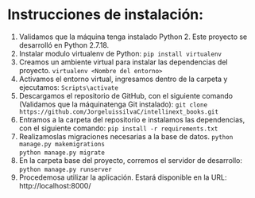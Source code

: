 # Instrucciones de instalación:
1. Validamos que la máquina tenga instalado Python 2. Este proyecto se desarrolló en Python 2.7.18.
2. Instalar modulo virtualenv de Python:
	`pip install virtualenv`
3. Creamos un ambiente virtual para instalar las dependencias del proyecto. 
  `virtualenv <Nombre del entorno>`
4. Activamos el entorno virtual, ingresamos dentro de la carpeta   <Nombre del entorno> y ejecutamos:
  `Scripts\activate`    
5. Descargamos el repositorio de GitHub, con el siguiente comando (Validamos que la máquinatenga Git instalado):
  `git clone https://github.com/JorgeluissilvaC/intellinext_books.git`
6. Entramos a la carpeta del repositorio e instalamos las dependencias, con el siguiente comando:
  `pip install -r requirements.txt`
7. Realizamoslas migraciones necesarias a la base de datos. 
  `python manage.py makemigrations`               
  `python manage.py migrate`
8. En la carpeta base del proyecto, corremos el servidor de desarrollo:
	  `python manage.py runserver`
9. Procedemosa utilizar la aplicación. Estará disponible en la URL:
  http://localhost:8000/
